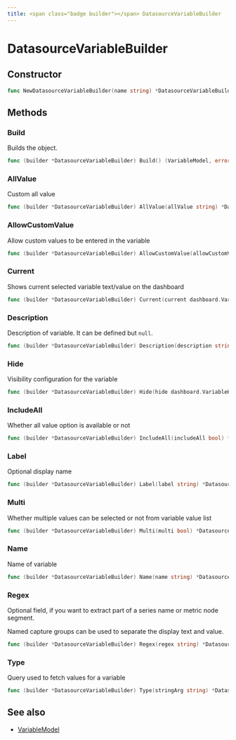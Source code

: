 ```yaml
---
title: <span class="badge builder"></span> DatasourceVariableBuilder
---
```

# <span class="badge builder"></span> DatasourceVariableBuilder

## Constructor

```go
func NewDatasourceVariableBuilder(name string) *DatasourceVariableBuilder
```
## Methods

### <span class="badge object-method"></span> Build

Builds the object.

```go
func (builder *DatasourceVariableBuilder) Build() (VariableModel, error)
```

### <span class="badge object-method"></span> AllValue

Custom all value

```go
func (builder *DatasourceVariableBuilder) AllValue(allValue string) *DatasourceVariableBuilder
```

### <span class="badge object-method"></span> AllowCustomValue

Allow custom values to be entered in the variable

```go
func (builder *DatasourceVariableBuilder) AllowCustomValue(allowCustomValue bool) *DatasourceVariableBuilder
```

### <span class="badge object-method"></span> Current

Shows current selected variable text/value on the dashboard

```go
func (builder *DatasourceVariableBuilder) Current(current dashboard.VariableOption) *DatasourceVariableBuilder
```

### <span class="badge object-method"></span> Description

Description of variable. It can be defined but `null`.

```go
func (builder *DatasourceVariableBuilder) Description(description string) *DatasourceVariableBuilder
```

### <span class="badge object-method"></span> Hide

Visibility configuration for the variable

```go
func (builder *DatasourceVariableBuilder) Hide(hide dashboard.VariableHide) *DatasourceVariableBuilder
```

### <span class="badge object-method"></span> IncludeAll

Whether all value option is available or not

```go
func (builder *DatasourceVariableBuilder) IncludeAll(includeAll bool) *DatasourceVariableBuilder
```

### <span class="badge object-method"></span> Label

Optional display name

```go
func (builder *DatasourceVariableBuilder) Label(label string) *DatasourceVariableBuilder
```

### <span class="badge object-method"></span> Multi

Whether multiple values can be selected or not from variable value list

```go
func (builder *DatasourceVariableBuilder) Multi(multi bool) *DatasourceVariableBuilder
```

### <span class="badge object-method"></span> Name

Name of variable

```go
func (builder *DatasourceVariableBuilder) Name(name string) *DatasourceVariableBuilder
```

### <span class="badge object-method"></span> Regex

Optional field, if you want to extract part of a series name or metric node segment.

Named capture groups can be used to separate the display text and value.

```go
func (builder *DatasourceVariableBuilder) Regex(regex string) *DatasourceVariableBuilder
```

### <span class="badge object-method"></span> Type

Query used to fetch values for a variable

```go
func (builder *DatasourceVariableBuilder) Type(stringArg string) *DatasourceVariableBuilder
```

## See also

 * <span class="badge object-type-struct"></span> [VariableModel](./object-VariableModel.md)
